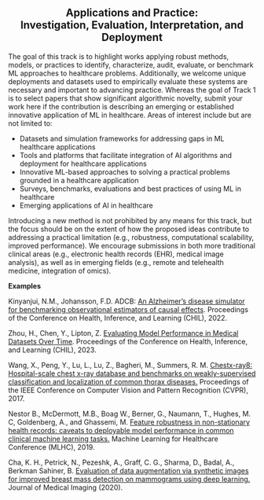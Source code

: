 ## <center> Applications and Practice:<br /> Investigation, Evaluation, Interpretation, and Deployment </center>

<!-- ### Description -->
The goal of this track is to highlight works applying robust methods, models, or practices to identify, characterize, audit, evaluate, or benchmark ML approaches to healthcare problems. Additionally, we welcome unique deployments and datasets used to empirically evaluate these systems are necessary and important to advancing practice. Whereas the goal of Track 1 is to select papers that show significant algorithmic novelty, submit your work here if the contribution is describing an emerging or established innovative application of ML in healthcare. Areas of interest include but are not limited to:

- Datasets and simulation frameworks for addressing gaps in ML healthcare applications
- Tools and platforms that facilitate integration of AI algorithms and deployment for healthcare applications
- Innovative ML-based approaches to solving a practical problems grounded in a healthcare application
- Surveys, benchmarks, evaluations and best practices of using ML in healthcare
- Emerging applications of AI in healthcare

Introducing a new method is not prohibited by any means for this track, but the focus should be on the extent of how the proposed ideas contribute to addressing a practical limitation (e.g., robustness, computational scalability, improved performance). We encourage submissions in both more traditional clinical areas (e.g., electronic health records (EHR), medical image analysis),  as well as in emerging fields (e.g., remote and telehealth medicine, integration of omics).

<!-- Computer software submissions should describe the intended use for the software, justify the need for the software, and provide executable examples for other researchers. Software submissions should directly support a healthcare application. Examples include code for summarizing the demographics of a study cohort, deriving meaningful clinical concepts from electronic health records, and natural language processing tools specifically designed for clinical text. All computer software submissions must be open source and released under a suitable open source license. Computer software should adhere to best practices in software development where possible, including the use of unit tests, continuous integration, and diligent documentation of component design and purpose. -->

<!-- We welcome submissions from a wide variety of perspectives, including but not limited to: examination of robustness of ML systems to real-world dataset shift or adversarial shift, scalable and safe machine learning/inference in clinical environments, new ML tools or comprehensive benchmarks for healthcare, development of scalable systems for processing data in practice, bridging the deployment gap, remote, wearable, and telehealth, data or software packages.

Upon submission, authors will select one or more relevant sub-discipline(s). Peer reviewers for a paper will be experts in the sub-discipline(s) selected upon its submission. -->

**Examples**

Kinyanjui, N.M., Johansson, F.D. ADCB: <a href="https://proceedings.mlr.press/v174/kinyanjui22a/kinyanjui22a.pdf" target="_blank" rel="noopener">An Alzheimer’s disease simulator for benchmarking observational estimators of causal effects</a>. Proceedings of the Conference on Health, Inference, and Learning (CHIL), 2022.

Zhou, H., Chen, Y., Lipton, Z. <a href="https://proceedings.mlr.press/v209/zhou23a/zhou23a.pdf" target="_blank" rel="noopener">Evaluating Model Performance in Medical Datasets Over Time</a>. Proceedings of the Conference on Health, Inference, and Learning (CHIL), 2023.

Wang, X., Peng, Y., Lu, L., Lu, Z., Bagheri, M., Summers, R. M. <a href="http://openaccess.thecvf.com/content_cvpr_2017/papers/Wang_ChestX-ray8_Hospital-Scale_Chest_CVPR_2017_paper.pdf" target="_blank" rel="noopener">Chestx-ray8: Hospital-scale chest x-ray database and benchmarks on weakly-supervised classification and localization of common thorax diseases.</a> Proceedings of the IEEE Conference on Computer Vision and Pattern Recognition (CVPR), 2017.

Nestor B., McDermott, M.B., Boag W., Berner, G., Naumann, T., Hughes, M. C, Goldenberg, A., and Ghassemi, M. <a href="http://proceedings.mlr.press/v106/nestor19a/nestor19a.pdf" target="_blank" rel="noopener">Feature robustness in non-stationary health records: caveats to deployable model performance in common clinical machine learning tasks.</a> Machine Learning for Healthcare Conference (MLHC), 2019.

Cha, K. H., Petrick, N., Pezeshk, A., Graff, C. G., Sharma, D., Badal, A., Berkman Sahiner, B. <a href="https://www.spiedigitallibrary.org/journals/journal-of-medical-imaging/volume-7/issue-1/012703/Evaluation-of-data-augmentation-via-synthetic-images-for-improved-breast/10.1117/1.JMI.7.1.012703.pdf" target="_blank" rel="noopener">Evaluation of data augmentation via synthetic images for improved breast mass detection on mammograms using deep learning.</a> Journal of Medical Imaging (2020).
